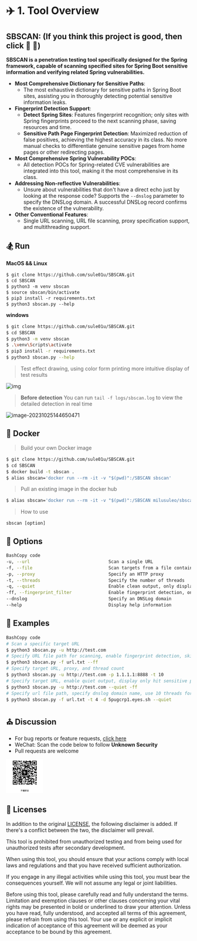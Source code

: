 # ✈️ 1. Tool Overview

## SBSCAN: (If you think this project is good, then click 🌟 🤩)

**SBSCAN is a penetration testing tool specifically designed for the Spring framework, capable of scanning specified sites for Spring Boot sensitive information and verifying related Spring vulnerabilities.**

- **Most Comprehensive Dictionary for Sensitive Paths**:
  - The most exhaustive dictionary for sensitive paths in Spring Boot sites, assisting you in thoroughly detecting potential sensitive information leaks.
- **Fingerprint Detection Support**:
  - **Detect Spring Sites**: Features fingerprint recognition; only sites with Spring fingerprints proceed to the next scanning phase, saving resources and time.
  - **Sensitive Path Page Fingerprint Detection**: Maximized reduction of false positives, achieving the highest accuracy in its class. No more manual checks to differentiate genuine sensitive pages from home pages or other redirecting pages.
- **Most Comprehensive Spring Vulnerability POCs**:
  - All detection POCs for Spring-related CVE vulnerabilities are integrated into this tool, making it the most comprehensive in its class.
- **Addressing Non-reflective Vulnerabilities**:
  - Unsure about vulnerabilities that don't have a direct echo just by looking at the response code? Supports the `--dnslog` parameter to specify the DNSLog domain. A successful DNSLog record confirms the existence of the vulnerability.
- **Other Conventional Features**:
  - Single URL scanning, URL file scanning, proxy specification support, and multithreading support.

## 🏂 Run

**MacOS && Linux**

```shell
$ git clone https://github.com/sule01u/SBSCAN.git
$ cd SBSCAN
$ python3 -m venv sbscan
$ source sbscan/bin/activate
$ pip3 install -r requirements.txt
$ python3 sbscan.py --help
```

**windows**

```bash
$ git clone https://github.com/sule01u/SBSCAN.git
$ cd SBSCAN
$ python3 -m venv sbscan
$ .\venv\Scripts\activate
$ pip3 install -r requirements.txt
$ python3 sbscan.py --help
```

> Test effect drawing, using color form printing more intuitive display of test results

![img](https://p.ipic.vip/1j9o3a.png)

> **Before detection** You can run `tail -f logs/sbscan.log` to view the detailed detection in real time

![image-20231025144650471](https://p.ipic.vip/uf51sp.png)

## 🐳 Docker

> Build your own Docker image

```Bash
$ git clone https://github.com/sule01u/SBSCAN.git
$ cd SBSCAN
$ docker build -t sbscan .
$ alias sbscan='docker run --rm -it -v "$(pwd)":/SBSCAN sbscan'
```

> Pull an existing image in the docker hub

```bash
$ alias sbscan='docker run --rm -it -v "$(pwd)":/SBSCAN milusuleo/sbscan'
```

> How to use

```
sbscan [option]
```

## 🎡 Options

```bash
BashCopy code
-u, --url                              Scan a single URL
-f, --file                             Scan targets from a file containing URLs
-p, --proxy                            Specify an HTTP proxy
-t, --threads                          Specify the number of threads
-q, --quiet                            Enable clean output, only display sensitive path hits
-ff, --fingerprint_filter              Enable fingerprint detection, only the sites that detect spring fingerprints will be scanned in the next step (it may cause missing reports, please select whether to enable it according to the actual situation
--dnslog                               Specify an DNSLog domain
--help                                 Display help information
```

## 🎨 Examples

```bash
BashCopy code
# Scan a specific target URL
$ python3 sbscan.py -u http://test.com
# Specify URL file path for scanning, enable fingerprint detection, skip scanning paths and CVEs for non-fingerprint detected URLs
$ python3 sbscan.py -f url.txt --ff
# Specify target URL, proxy, and thread count
$ python3 sbscan.py -u http://test.com -p 1.1.1.1:8888 -t 10
# Specify target URL, enable quiet output, display only hit sensitive paths or CVEs, enable fingerprint detection for scanning matching fingerprint sites
$ python3 sbscan.py -u http://test.com --quiet -ff
# Specify url file path, specify dnslog domain name, use 10 threads for concurrent scanning, and enable clean output
$ python3 sbscan.py -f url.txt -t 4 -d 5pugcrp1.eyes.sh --quiet
```

## ⛪ Discussion

- For bug reports or feature requests, [click here](https://github.com/sule01u/SBSCAN/issues)
- WeChat: Scan the code below to follow **Unknown Security**
- Pull requests are welcome

<p>     <img alt="QR-code" src="https://github.com/sule01u/BigTree975.github.io/blob/master/img/mine.png" width="20%" height="20%" style="max-width:100%;"> </p>

## 📑 Licenses

In addition to the original [LICENSE](https://github.com/sule01u/SBSCAN/blob/master/LICENSE), the following disclaimer is added. If there's a conflict between the two, the disclaimer will prevail.

This tool is prohibited from unauthorized testing and from being used for unauthorized tests after secondary development.

When using this tool, you should ensure that your actions comply with local laws and regulations and that you have received sufficient authorization.

If you engage in any illegal activities while using this tool, you must bear the consequences yourself. We will not assume any legal or joint liabilities.

Before using this tool, please carefully read and fully understand the terms. Limitation and exemption clauses or other clauses concerning your vital rights may be presented in bold or underlined to draw your attention. Unless you have read, fully understood, and accepted all terms of this agreement, please refrain from using this tool. Your use or any explicit or implicit indication of acceptance of this agreement will be deemed as your acceptance to be bound by this agreement.
